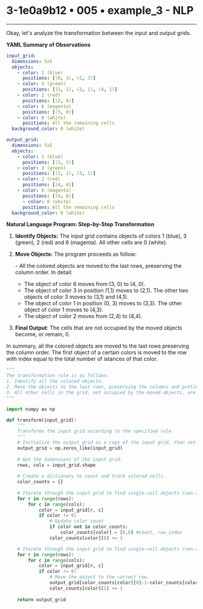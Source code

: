 # 3-1e0a9b12 • 005 • example_3 - NLP

---
Okay, let's analyze the transformation between the input and output grids.

**YAML Summary of Observations**

```yaml
input_grid:
  dimensions: 5x5
  objects:
    - color: 1 (blue)
      positions: [(0, 3), (2, 3)]
    - color: 3 (green)
      positions: [(1, 1), (2, 1), (4, 1)]
    - color: 2 (red)
      positions: [(2, 4)]
    - color: 6 (magenta)
      positions: [(3, 0)]
    - color: 0 (white)
      positions: All the remaining cells
  background_color: 0 (white)

output_grid:
  dimensions: 5x5
  objects:
    - color: 1 (blue)
      positions: [(3, 3)]
    - color: 3 (green)
      positions: [(2, 1), (3, 1)]
    - color: 2 (red)
      positions: [(4, 4)]
    - color: 6 (magenta)
      positions: [(4, 0)]
      - color: 0 (white)
      positions: All the remaining cells
  background_color: 0 (white)
```

**Natural Language Program: Step-by-Step Transformation**

1.  **Identify Objects:** The input grid contains objects of colors 1 (blue), 3 (green), 2 (red) and 6 (magenta). All other cells are 0 (white).

2.  **Move Objects:** The program proceeds as follow:

    \- All the colored objects are moved to the last rows, preserving the column order. In detail:
    - The object of color 6 moves from (3, 0) to (4, 0).
    - The object of color 3 in position (1,1) moves to (2,1). The other two objects of color 3 moves to (3,1) and (4,1).
    - The object of color 1 in position (0, 3) moves to (3,3). The other object of color 1 moves to (4,3).
    - The object of color 2 moves from (2,4) to (4,4).

3.  **Final Output**: The cells that are not occupied by the moved objects become, or remain, 0.

In summary, all the colored objects are moved to the last rows preserving the column order. The first object of a certain colors is moved to the row with index equal to the total number of istances of that color.

```python
"""
The transformation rule is as follows:
1. Identify all the colored objects.
2. Move the objects to the last rows, preserving the columns and putting the i-th object of color c to the row with index equal to the total number of objects of color c.
3. All other cells in the grid, not occupied by the moved objects, are set to 0.
"""

import numpy as np

def transform(input_grid):
    """
    Transforms the input grid according to the specified rule.
    """
    # Initialize the output grid as a copy of the input grid, then set everything to 0.
    output_grid = np.zeros_like(input_grid)
    
    # Get the dimensions of the input grid.
    rows, cols = input_grid.shape
    
    # Create a dictionary to count and track colored cells.
    color_counts = {}
    
    # Iterate through the input grid to find single-cell objects (non-zero cells).
    for r in range(rows):
        for c in range(cols):
            color = input_grid[r, c]
            if color != 0:
                # Update color count
                if color not in color_counts:
                    color_counts[color] = [0,0] #count, row_index
                color_counts[color][0] += 1

    # Iterate through the input grid to find single-cell objects (non-zero cells).
    for r in range(rows):
        for c in range(cols):
            color = input_grid[r, c]
            if color != 0:
                # Move the object to the correct row.
                output_grid[color_counts[color][0]-1-color_counts[color][1], c] = color
                color_counts[color][1] += 1
                
    return output_grid
```

